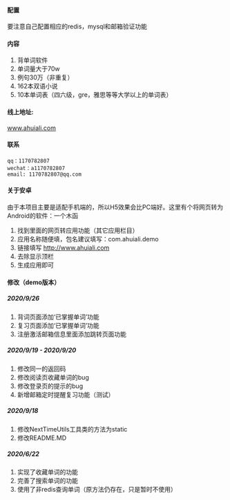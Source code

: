 #### 配置
要注意自己配置相应的redis，mysql和邮箱验证功能<br>

#### 内容
1. 背单词软件
2. 单词量大于70w
3. 例句30万（非重复）
4. 162本双语小说
5. 10本单词表（四六级，gre，雅思等等大学以上的单词表）

#### 线上地址:
www.ahuiali.com

#### 联系
    qq：1170782807
    wechat：a1170782807
    email: 1170782807@qq.com

#### 关于安卓
  由于本项目主要是适配手机端的，所以H5效果会比PC端好。这里有个将网页转为Android的软件：一个木函
  1. 找到里面的网页转应用功能（其它应用栏目）
  2. 应用名称随便填，包名建议填写：com.ahuiali.demo
  3. 链接填写 http://www.ahuiali.com
  4. 去除显示顶栏
  5. 生成应用即可
  
#### 修改（demo版本）

##### 2020/9/26
1. 背词页面添加‘已掌握单词’功能
2. 复习页面添加‘已掌握单词’功能
3. 注册激活邮箱信息里面添加跳转页面功能

##### 2020/9/19 - 2020/9/20
1. 修改同一的返回码
2. 修改阅读页收藏单词的bug
3. 修改登录页的提示的bug
4. 新增邮箱定时提醒复习功能（测试）

##### 2020/9/18
1. 修改NextTimeUtils工具类的方法为static
2. 修改README.MD

##### 2020/6/22
1. 实现了收藏单词的功能
2. 完善了搜索单词的功能
3. 使用了非redis查询单词（原方法仍存在，只是暂时不使用）





    
  